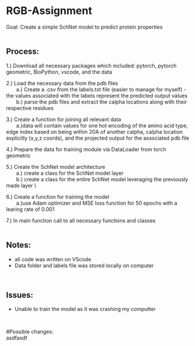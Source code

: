 # RGB-Assignment
Goal: Create a simple SchNet model to predict protein properties 
 <br />
 <br />
## Process: 
1.) Download all necessary packages which included: pytorch, pytorch geometric, BioPython, vscode, and the data 

2.) Load the necessary data from the pdb files \
&nbsp; &nbsp; &nbsp; &nbsp;a.) Create a .csv from the labels.txt file (easier to manage for myself) - the values associated with the labels represent the predicted output values \
&nbsp; &nbsp; &nbsp; &nbsp;b.) parse the pdb files and extract the calpha locations along with their respective residues 

3.) Create a function for joining all relevant data \
&nbsp; &nbsp; &nbsp; &nbsp;a.)data will contain values for one hot encoding of the amino acid type, edge index based on being within 20A of another calpha, calpha location explicitly (x,y,z coords), and the projected output for the associated pdb file 
 
4.) Prepare the data for training module via DataLoader from torch geometric 
 
5.) Create the SchNet model architecture \
&nbsp; &nbsp; &nbsp; &nbsp;a.) create a class for the SchNet model layer \
&nbsp; &nbsp; &nbsp; &nbsp;b.) create a class for the entire SchNet model leveraging the previously made layer \
 
6.) Create a function for training the model \
&nbsp; &nbsp; &nbsp; &nbsp;a.)use Adam optimizer and MSE loss function for 50 epochs with a learing rate of 0.001 

7.) In main function call to all necessary functions and classes 
 <br />
 <br />
## Notes: 
* all code was written on VScode
* Data folder and labels file was stored locally on computer

 <br />
 
## Issues: 
* Unable to train the model as it was crashing my computter

 <br />
 
#Possible changes: \
asdfasdf
